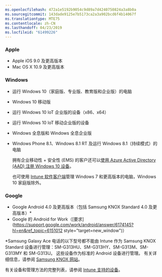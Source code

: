 ```yaml
---
ms.openlocfilehash: 472a1e5192b9054c9d89a7d4240750824a3a8b0a
ms.sourcegitcommit: 143dade9125e7b5173ca2a3a902bcd6f4b14067f
ms.translationtype: MTE75
ms.contentlocale: zh-CN
ms.lasthandoff: 04/23/2019
ms.locfileid: "61499226"
---
```



### <a name="apple"></a>Apple
  - Apple iOS 9.0 及更高版本
  - Mac OS X 10.9 及更高版本

### <a name="windows"></a>Windows
- 运行 Windows 10（家庭版、专业版、教育版和企业版）的电脑
- Windows 10 移动版
- 运行 Windows 10 IoT 企业版的设备（x86、x64）
- 运行 Windows 10 IoT 移动企业版的设备
- Windows 全息版和 Windows 全息企业版
- Windows Phone 8.1、Windows 8.1 RT 及运行 Windows 8.1（持续模式）的电脑

  拥有企业移动性 + 安全性 (EMS) 的客户还可以[使用 Azure Active Directory (AAD) 注册 Windows 10 设备](/intune-classic/deploy-use/set-up-windows-device-management-with-microsoft-intune#azure-active-directory-enrollment)。

  也可使用 [Intune 软件客户端](/intune-classic/deploy-use/manage-windows-pcs-with-microsoft-intune)管理 Windows 7 和更高版本的电脑，Windows 10 家庭版除外。

### <a name="google"></a>Google
- Google Android 4.0 及更高版本（包括 Samsung KNOX Standard 4.0 及更高版本）*
- Google 的 Android for Work（[要求](https://support.google.com/work/android/answer/6174145?hl=en&ref_topic=6151012 style="target=new_window")）

*Samsung Galaxy Ace 电话的以下型号都不能由 Intune 作为 Samsung KNOX Standard 设备进行管理：SM-G313HU、SM-G313HY、SM-G313M、SM-G313MY 和 SM-G313U。 这些设备作为标准的 Android 设备进行管理。 有关详细信息，请参阅 [Samsung KNOX 网站](https://www.samsungknox.com/en)。

有关设备和管理方法的完整列表，请参阅 [Intune 支持的设备](/intune/supported-devices-browsers#intune-supported-devices)。
